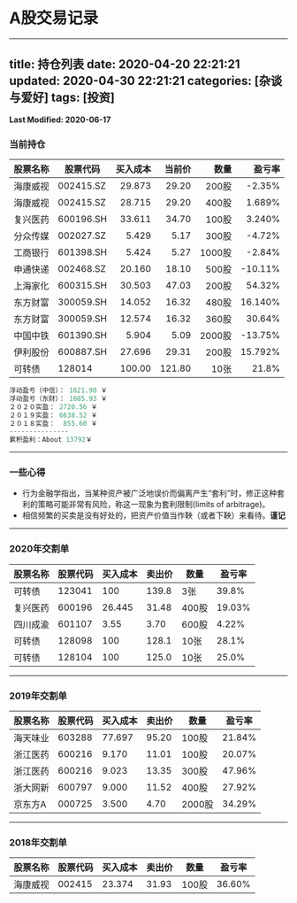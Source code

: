# A股交易记录

---
title: 持仓列表
date: 2020-04-20 22:21:21
updated: 2020-04-30 22:21:21
categories: [杂谈与爱好]
tags: [投资]
---

**Last Modified: 2020-06-17**

<!-- more -->

### 当前持仓

| 股票名称 | 股票代码 | 买入成本 | 当前价 | 数量  | 盈亏率 |
| ---- | ---- | ---: | ---: | ---: | ---: |
| 海康威视 | 002415.SZ | 29.873 | 29.20 | 200股 | -2.35% |
| 海康威视 | 002415.SZ | 28.715 | 29.20 | 400股 | 1.689% |
| 复兴医药 | 600196.SH | 33.611 | 34.70 | 100股 | 3.240% |
| 分众传媒 | 002027.SZ |  5.429 | 5.17 | 300股 | -4.72% |
| 工商银行 | 601398.SH |  5.424 | 5.27 |1000股 | -2.84% |
| 申通快递 | 002468.SZ | 20.160 | 18.10 | 500股 | -10.11% |
| 上海家化 | 600315.SH | 30.503 | 47.03 | 200股 | 54.32% |
| 东方财富 | 300059.SH | 14.052 | 16.32 | 480股 | 16.140% |
| 东方财富 | 300059.SH | 12.574 | 16.32 | 360股 | 30.64% |
| 中国中铁 | 601390.SH |  5.904 | 5.09 |2000股 | -13.75% |
| 伊利股份 | 600887.SH | 27.696 | 29.31 | 200股 | 15.792% |
|可转债|128014|100.00|121.80|10张|21.8%|

```python
浮动盈亏（中信）： 1621.90 ￥
浮动盈亏（东财）： 1885.93 ￥
２０２０实盈： 2720.56 ￥
２０１９实盈： 6638.52 ￥
２０１８实盈：  855.60 ￥
---------------
累积盈利：About 13792￥
```

-----------------

### 一些心得

- 行为金融学指出，当某种资产被广泛地误价而偏离产生“套利”时，修正这种套利的策略可能非常有风险，称这一现象为套利限制(limits of arbitrage)。
- 相信频繁的买卖是没有好处的，把资产价值当作鞅（或者下鞅）来看待。**谨记**

-------------------------------------------------

### 2020年交割单

| 股票名称 | 股票代码 | 买入成本 | 卖出价 | 数量  | 盈亏率 |
| ---- | ---- | ---- | ---- | ---- | ---- |
| 可转债 | 123041 | 100 | 139.8 | 3张 | 39.8% |
| 复兴医药 | 600196 | 26.445 | 31.48 | 400股 | 19.03% |
|四川成渝|601107|3.55|3.70|600股|4.22%|
|可转债|128098|100|128.1|10张|28.1%|
|可转债|128104|100|125.0|10张|25.0%|

---------------------------------------

### 2019年交割单

| 股票名称 | 股票代码 | 买入成本 | 卖出价 | 数量  | 盈亏率 |
| ---- | ---- | ---- | ---- | ---- | ---- |
| 海天味业 | 603288 | 77.697 | 95.20 | 100股 | 21.84% |
| 浙江医药 | 600216 | 9.170 | 11.01 | 100股 | 20.07% |
| 浙江医药 | 600216 | 9.023 | 13.35 | 300股 | 47.96% |
| 浙大网新 | 600797 | 9.000 | 11.52 | 400股 | 27.92% |
| 京东方A | 000725 | 3.500 | 4.70 | 2000股 | 34.29% |

--------------------------

### 2018年交割单

| 股票名称 | 股票代码 | 买入成本 | 卖出价 | 数量  | 盈亏率 |
| -------- | -------- | -------- | ------ | ----- | ------ |
| 海康威视 | 002415   | 23.374   | 31.93  | 100股 | 36.60% |

